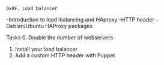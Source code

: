 	0x0F. Load balancer
-Introduction to load-balancing and HAproxy
-HTTP header
-Debian/Ubuntu HAProxy packages

Tasks
0. Double the number of webservers
1. Install your load balancer
2. Add a custom HTTP header with Puppet
